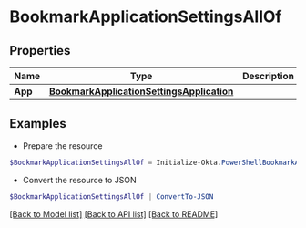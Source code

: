 # BookmarkApplicationSettingsAllOf
## Properties

Name | Type | Description | Notes
------------ | ------------- | ------------- | -------------
**App** | [**BookmarkApplicationSettingsApplication**](BookmarkApplicationSettingsApplication.md) |  | [optional] 

## Examples

- Prepare the resource
```powershell
$BookmarkApplicationSettingsAllOf = Initialize-Okta.PowerShellBookmarkApplicationSettingsAllOf  -App null
```

- Convert the resource to JSON
```powershell
$BookmarkApplicationSettingsAllOf | ConvertTo-JSON
```

[[Back to Model list]](../README.md#documentation-for-models) [[Back to API list]](../README.md#documentation-for-api-endpoints) [[Back to README]](../README.md)

